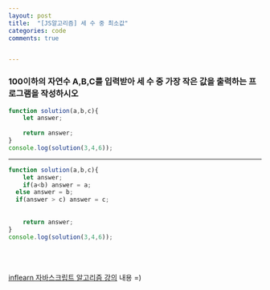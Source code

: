 ```yaml
---
layout: post
title:  "[JS알고리즘] 세 수 중 최소값"
categories: code 
comments: true


---
```




### 100이하의 자연수 A,B,C를 입력받아 세 수 중 가장 작은 값을 출력하는 프로그램을 작성하시오

~~~javascript
function solution(a,b,c){
	let answer;
	
	return answer;
}
console.log(solution(3,4,6));
~~~



---

~~~javascript
function solution(a,b,c){
	let answer;
	if(a<b) answer = a;
  else answer = b;
  if(answer > c) answer = c; 
  
  
	return answer;
}
console.log(solution(3,4,6));
~~~

<br>

<br>

[inflearn 자바스크립트 알고리즘 강의](https://www.inflearn.com/course/%EC%9E%90%EB%B0%94%EC%8A%A4%ED%81%AC%EB%A6%BD%ED%8A%B8-%EC%95%8C%EA%B3%A0%EB%A6%AC%EC%A6%98-%EB%AC%B8%EC%A0%9C%ED%92%80%EC%9D%B4/dashboard) 내용 =)